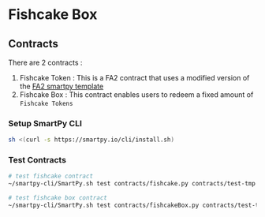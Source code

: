 # Fishcake Box

## Contracts

There are 2 contracts :

1. Fishcake Token : This is a FA2 contract that uses a modified version of the [FA2 smartpy template](https://smartpy.io/ide?template=FA2.py)
2. Fishcake Box : This contract enables users to redeem a fixed amount of `Fishcake Tokens`

### Setup SmartPy CLI

```sh
sh <(curl -s https://smartpy.io/cli/install.sh)
```

### Test Contracts

```sh
# test fishcake contract
~/smartpy-cli/SmartPy.sh test contracts/fishcake.py contracts/test-tmp

# test fishcake box contract
~/smartpy-cli/SmartPy.sh test contracts/fishcakeBox.py contracts/test-tmp
```
